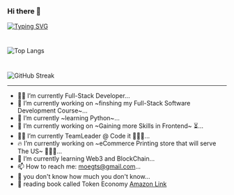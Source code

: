 ### Hi there 👋
[![Typing SVG](https://readme-typing-svg.herokuapp.com/?multiline=true&width=500&lines=Full-Stack+Developer+++++++++++++++++)](https://git.io/typing-svg)

# #
![Top Langs](https://github-readme-stats.vercel.app/api/top-langs/?username=moegts&layout=compact)

# #

![GitHub Streak](https://github-readme-streak-stats.herokuapp.com/?user=moegts&theme=neon-palenight&hide_border=true)

- - -
- 💪🏻 I’m currently Full-Stack Developer...
- 🔭 I’m currently working on ~finshing my Full-Stack Software Development Course~...
- 🌱 I’m currently ~learning Python~...
- 🔭 I’m currently working on ~Gaining more Skills in Frontend~ ⏳...
- ✌🏻 I’m currently TeamLeader @ Code it 👨🏻‍💻...
- 🔥 I’m currently working on ~eCommerce Printing store that will serve The US~ 👨🏻‍💻...
- 🌱 I’m currently learning Web3 and BlockChain...
- 📫 How to reach me: moegts@gmail.com...
- 💬 you don't know how much you don't know...
- 📖 reading book called Token Economy [Amazon Link](https://www.amazon.com/Token-Economy-Web3-reinvents-Internet/dp/3982103819)
<!--
**moegts/moegts** is a ✨ _special_ ✨ repository because its `README.md` (this file) appears on your GitHub profile.

Here are some ideas to get you started:

- 🔭 I’m currently working on finshing my Full-Stack Software Development Course...
- 🌱 I’m currently learning JavaScript ...
- 👯 I’m looking to collaborate on Data Science Machine Learning...
- 🤔 I’m looking for help with ...
- 💬 Ask me about ...
- 📫 How to reach me: moegts@gmail.com...
- 😄 Pronouns: ...
- ⚡ Fun fact: ...
-->
